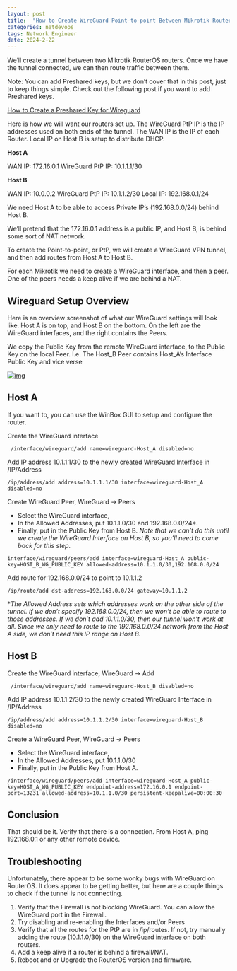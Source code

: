 ```yaml
---
layout: post
title:  "How to Create WireGuard Point-to-point Between Mikrotik Routers"
categories: netdevops
tags: Network Engineer
date: 2024-2-22
---
```


We’ll create a tunnel between two Mikrotik RouterOS routers. Once we  have the tunnel connected, we can then route traffic between them.

Note: You can add Preshared keys, but we don’t cover that in this  post, just to keep things simple. Check out the following post if you  want to add Preshared keys.

[How to Create a Preshared Key for Wireguard](https://www.incredigeek.com/home/how-to-create-a-preshared-key-for-wireguard/)

Here is how we will want our routers set up. The WireGuard PtP IP is  the IP addresses used on both ends of the tunnel. The WAN IP is the IP  of each Router. Local IP on Host B is setup to distribute DHCP.

**Host A**

WAN IP: 172.16.0.1 WireGuard PtP IP: 10.1.1.1/30

**Host B**

WAN IP: 10.0.0.2 WireGuard PtP IP: 10.1.1.2/30 Local IP: 192.168.0.1/24

We need Host A to be able to access Private IP’s (192.168.0.0/24) behind Host B.

We’ll pretend that the 172.16.0.1 address is a public IP, and Host B, is behind some sort of NAT network.

To create the Point-to-point, or PtP, we will create a WireGuard VPN tunnel, and then add routes from Host A to Host B.

For each Mikrotik we need to create a WireGuard interface, and then a peer. One of the peers needs a keep alive if we are behind a NAT.

## Wireguard Setup Overview

Here is an overview screenshot of what our WireGuard settings will  look like. Host A is on top, and Host B on the bottom. On the left are  the WireGuard interfaces, and the right contains the Peers.

We copy the Public Key from the remote WireGuard interface, to the  Public Key on the local Peer. I.e. The Host_B Peer contains Host_A’s  Interface Public Key and vice verse

[![img](https://www.incredigeek.com/home/wp-content/uploads/2023/08/image-4-1024x854.png)](https://www.incredigeek.com/home/wp-content/uploads/2023/08/image-4.png)

## Host A

If you want to, you can use the WinBox GUI to setup and configure the router.

Create the WireGuard interface

```
 /interface/wireguard/add name=wireguard-Host_A disabled=no
```

Add IP address 10.1.1.1/30 to the newly created WireGuard Interface in /IP/Address

```
/ip/address/add address=10.1.1.1/30 interface=wireguard-Host_A disabled=no
```

Create WireGuard Peer, WireGuard -> Peers

- Select the WireGuard interface,
- In the Allowed Addresses, put 10.1.1.0/30 and 192.168.0.0/24*.
- Finally, put in the Public Key from Host B. *Note that we can’t do this until we create the WireGuard Interface on Host B, so you’ll need to come back for this step*.

```
interface/wireguard/peers/add interface=wireguard-Host_A public-key=HOST_B_WG_PUBLIC_KEY allowed-address=10.1.1.0/30,192.168.0.0/24
```

Add route for 192.168.0.0/24 to point to 10.1.1.2

```
/ip/route/add dst-address=192.168.0.0/24 gateway=10.1.1.2
```

**The Allowed Address sets which addresses work on the other side  of the tunnel. If we don’t specify 192.168.0.0/24, then we won’t be able to route to those addresses. If we don’t add 10.1.1.0/30, then our  tunnel won’t work at all. Since we only need to route to the  192.168.0.0/24 network from the Host A side, we don’t need this IP range on Host B.*

## Host B

Create the WireGuard interface, WireGuard -> Add

```
 /interface/wireguard/add name=wireguard-Host_B disabled=no
```

Add IP address 10.1.1.2/30 to the newly created WireGuard Interface in /IP/Address

```
/ip/address/add address=10.1.1.2/30 interface=wireguard-Host_B disabled=no
```

Create a WireGuard Peer, WireGuard -> Peers

- Select the WireGuard interface,
- In the Allowed Addresses, put 10.1.1.0/30
- Finally, put in the Public Key from Host A.

```
/interface/wireguard/peers/add interface=wireguard-Host_A public-key=HOST_A_WG_PUBLIC_KEY endpoint-address=172.16.0.1 endpoint-port=13231 allowed-address=10.1.1.0/30 persistent-keepalive=00:00:30
```

## Conclusion

That should be it. Verify that there is a connection. From Host A, ping 192.168.0.1 or any other remote device.

## Troubleshooting

Unfortunately, there appear to be some wonky bugs with WireGuard on  RouterOS. It does appear to be getting better, but here are a couple  things to check if the tunnel is not connecting.

1. Verify that the Firewall is not blocking WireGuard. You can allow the WireGuard port in the Firewall.
2. Try disabling and re-enabling the Interfaces and/or Peers
3. Verify that all the routes for the PtP are in /ip/routes. If not,  try manually adding the route (10.1.1.0/30) on the WireGuard interface  on both routers.
4. Add a keep alive if a router is behind a firewall/NAT.
5. Reboot and or Upgrade the RouterOS version and firmware.

